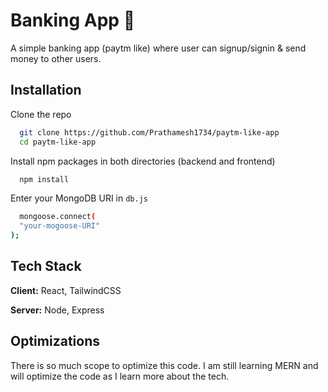 
# Banking App 🏦

A simple banking app (paytm like) where user can signup/signin & send money to other users.




## Installation

Clone the repo

```bash
  git clone https://github.com/Prathamesh1734/paytm-like-app
  cd paytm-like-app
```
Install npm packages in both directories (backend and frontend)
```bash
  npm install
```
Enter your MongoDB URI in `db.js`
```bash
  mongoose.connect(
  "your-mogoose-URI"
);
```

    
## Tech Stack

**Client:** React, TailwindCSS

**Server:** Node, Express


## Optimizations

There is so much scope to optimize this code. I am still learning MERN and will optimize the code as I learn more about the tech.

